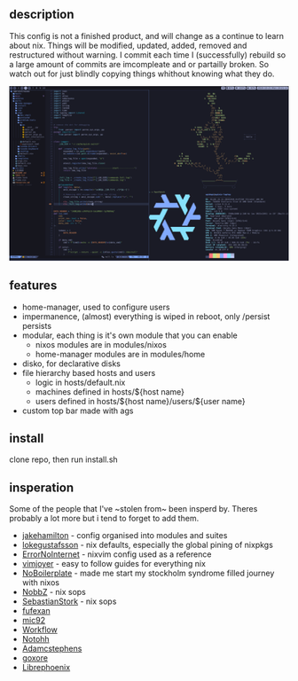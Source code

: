 ## description
This config is not a finished product, and will change as a continue to learn about nix. Things will be modified, updated, added, removed and restructured without warning. I commit each time I (successfully) rebuild so a large amount of commits are imcompleate and or partailly broken. So watch out for just blindly copying things whithout knowing what they do.

![my desktop](https://github.com/upidapi/NixOs/blob/main/misc/images/desktop.png?raw=true)


## features
- home-manager, used to configure users 
- impermanence, (almost) everything is wiped in reboot, only /persist persists
- modular, each thing is it's own module that you can enable
  - nixos modules are in modules/nixos
  - home-manager modules are in modules/home
- disko, for declarative disks
- file hierarchy based hosts and users
  - logic in hosts/default.nix
  - machines defined in hosts/${host name}
  - users defined in hosts/\${host name}/users/\${user name}
- custom top bar made with ags


## install
clone repo, then run install.sh


## insperation
Some of the people that I've ~stolen from~ been insperd by. Theres probably a lot more but i tend to forget to add them. 

- [jakehamilton](https://github.com/jakehamilton/config) - config organised into modules and suites 
- [lokegustafsson](https://github.com/lokegustafsson/nixos-getting-started) - nix defaults, especially the global pining of nixpkgs
- [ErrorNoInternet](https://github.com/ErrorNoInternet/configuration.nix) - nixvim config used as a reference
- [vimjoyer](https://www.youtube.com/@vimjoyer) - easy to follow guides for everything nix
- [NoBoilerplate](https://www.youtube.com/@NoBoilerplate) - made me start my stockholm syndrome filled journey with nixos
- [NobbZ](https://github.com/NobbZ/nixos-config/) - nix sops
- [SebastianStork](https://github.com/SebastianStork/nixos-config) - nix sops
- [fufexan](https://github.com/fufexan/dotfiles)
- [mic92](https://github.com/Mic92/dotfiles)
- [Workflow](https://github.com/workflow/dotfiles)
- [Notohh](https://github.com/notohh/snowflake)
- [Adamcstephens](https://codeberg.org/adamcstephens/dotfiles)
- [goxore](https://github.com/Goxore/nixconf)
- [Librephoenix](https://github.com/librephoenix/nixos-config)

